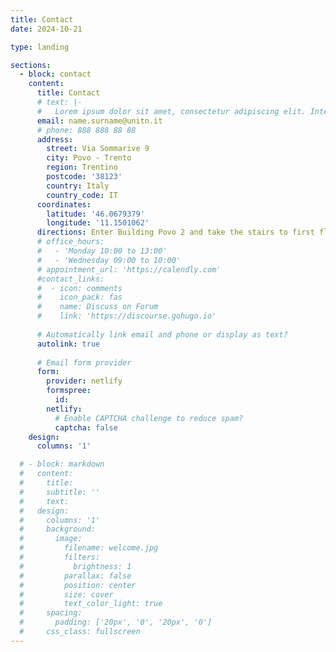 ```yaml
---
title: Contact
date: 2024-10-21

type: landing

sections:
  - block: contact
    content:
      title: Contact
      # text: |-
      #   Lorem ipsum dolor sit amet, consectetur adipiscing elit. Integer tempus augue non tempor egestas. Proin nisl nunc, dignissim in accumsan dapibus, auctor ullamcorper neque. Quisque at elit felis. Vestibulum ante ipsum primis in faucibus orci luctus et ultrices posuere cubilia curae; Aenean eget elementum odio. Cras interdum eget risus sit amet aliquet. In volutpat, nisl ut fringilla dignissim, arcu nisl suscipit ante, at accumsan sapien nisl eu eros.
      email: name.surname@unitn.it
      # phone: 888 888 88 88
      address:
        street: Via Sommarive 9
        city: Povo - Trento
        region: Trentino
        postcode: '38123'
        country: Italy
        country_code: IT
      coordinates:
        latitude: '46.0679379'
        longitude: '11.1501062'
      directions: Enter Building Povo 2 and take the stairs to first floor. The offices of the members of the IDRA-Lab are located here.
      # office_hours:
      #   - 'Monday 10:00 to 13:00'
      #   - 'Wednesday 09:00 to 10:00'
      # appointment_url: 'https://calendly.com'
      #contact_links:
      #  - icon: comments
      #    icon_pack: fas
      #    name: Discuss on Forum
      #    link: 'https://discourse.gohugo.io'
    
      # Automatically link email and phone or display as text?
      autolink: true
    
      # Email form provider
      form:
        provider: netlify
        formspree:
          id:
        netlify:
          # Enable CAPTCHA challenge to reduce spam?
          captcha: false
    design:
      columns: '1'

  # - block: markdown
  #   content:
  #     title:
  #     subtitle: ''
  #     text:
  #   design:
  #     columns: '1'
  #     background:
  #       image: 
  #         filename: welcome.jpg
  #         filters:
  #           brightness: 1
  #         parallax: false
  #         position: center
  #         size: cover
  #         text_color_light: true
  #     spacing:
  #       padding: ['20px', '0', '20px', '0']
  #     css_class: fullscreen
---
```

